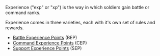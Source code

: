 Experience ("exp" or "xp") is the way in which soldiers gain battle or
command ranks.

Experience comes in three varieties, each with it's own set of rules and
rewards.

- [Battle Experience Points](../terminology/Battle_Experience_Points.md)
  (BEP)
- [Command Experience Points](../terminology/Command_Experience_Points.md)
  (CEP)
- [Support Experience Points](../terminology/Support_Experience_Points.md)
  (SEP)

<!--[Category:Game Guides](Category:Game_Guides.md)-->
